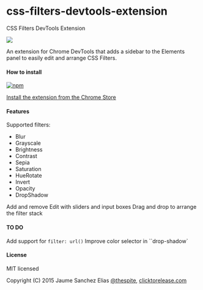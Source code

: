 # css-filters-devtools-extension
CSS Filters DevTools Extension

![](https://raw.githubusercontent.com/spite/css-filters-devtools-extension/master/about/marquee.png)

An extension for Chrome DevTools that adds a sidebar to the Elements panel to easily edit and arrange CSS Filters.

#### How to install ####

[![npm](https://raw.githubusercontent.com/spite/css-filters-devtools-extension/master/about/ChromeWebStore_Badge_v2_496x150.png)](https://chrome.google.com/webstore/detail/jeidmdcnbpcnjmmeelolmhldaboickfn)

[Install the extension from the Chrome Store](https://chrome.google.com/webstore/detail/jeidmdcnbpcnjmmeelolmhldaboickfn)

#### Features ####

Supported filters:
- Blur
- Grayscale
- Brightness
- Contrast
- Sepia
- Saturation
- HueRotate
- Invert
- Opacity
- DropShadow

Add and remove
Edit with sliders and input boxes
Drag and drop to arrange the filter stack

#### TO DO ####

Add support for ``filter: url()``
Improve color selector in ``drop-shadow`

#### License ####

MIT licensed

Copyright (C) 2015 Jaume Sanchez Elias [@thespite](https://twitter.com/thespite), [clicktorelease.com](https://www.clicktorelease.com)
